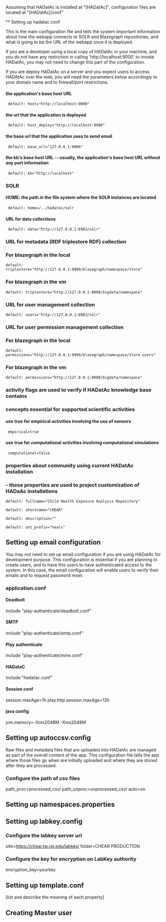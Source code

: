 Assuming that HADatAc is installed at "[HADatAc]", configuration files are located at "[HADatAc]/conf"

** Setting up hadatac.conf

This is the main configuration file and tells the system important information about how the webapp connects to SOLR and Blazegraph repositories, and what is going to be the URL of the webapp once it is deployed.

If you are a developer using a local copy of HADatAc in your machine, and you do not have any restriction in calling 'http://localhost:9000' to invoke HADatAc, you may not need to change this part of the configuration. 

If you are deploy HADatAc on a server and you expect users to access HADAtAc over the web, you will need the parameters below accordingly to your domain name and to firewall/port restrictions.
	  
#### the application's base host URL
     default: host="http://localhost:9000"
		
#### the url that the application is deployed
     default: host_deploy="http://localhost:9000"
		
#### the base url that the application uses to send email
     default: base_url="127.0.0.1:9000"
		
#### the kb's base host URL -- usually, the application's base host URL without any port information
     default: kb="http://localhost"

### SOLR
    
#### HOME: the path in the file system where the SOLR instances are located
     default: home=/../hadatac/solr

#### URL for data collections
     default: data="http://127.0.0.1:8983/solr"
        
### URL for metadata (RDF triplestore RDF) collection
### For blazegraph in the local
    default: triplestore="http://127.0.0.1:9999/blazegraph/namespace/store"
### For blazegraph in the vm
    default: triplestore="http://127.0.0.1:8080/bigdata/namespace"
	    
### URL for user management collection
    default: users="http://127.0.0.1:8983/solr"

### URL for user permission management collection
### For blazegraph in the local
    default: permissions="http://127.0.0.1:9999/blazegraph/namespace/store_users"
### For blazegraph in the vm
    default: permissions="http://127.0.0.1:8080/bigdata/namespace"

### activity flags are used to verify if HADatAc knowledge base contains 
### concepts essential for supported scientific activities 

#### use true for empirical activities involving the use of sensors
     empirical=true

#### use true for computational activities involving computational simulations
     computational=false

### properties about community using current HADatAc installation
###  - these properties are used to project customization of HADaAc installations
       
    default: fullname="Child Health Exposure Analysis Repository"
       
    default: shortname="CHEAR"
       
    default: description=""
	   
    default: ont_prefix="heals"

## Setting up email configuration

You may not need to set up email configuration if you are using HADatAc for development purpose. This configuration is essential if you are planning to create users, and to have this users to have authenticated access to the system. In this case, the email configuration will enable users to verify their emails and to request password reset.

### application.conf

#### Deadbolt
 include "play-authenticate/deadbolt.conf"

#### SMTP
 include "play-authenticate/smtp.conf"

#### Play authenticate
 include "play-authenticate/mine.conf"

#### HADataC 
 include "hadatac.conf"

#### Session conf
 session.maxAge=1h
 play.http.session.maxAge=12h

#### java config
 jvm.memory=-Xmx2048M -Xms2048M

## Setting up autoccsv.config

Raw files and metadata files that are uploaded into HADatAc are managed as part of the overall content of the app. This configuration file tells the app where those files go when are initially uploaded and where they are stored after they are processed.

### Configure the path of csv files
 path_proc=processed_csv/
 path_unproc=unprocessed_csv/
 auto=on

## Setting up namespaces.properties

## Setting up labkey.config

### Configure the labkey server url
 site=https://chear.tw.rpi.edu/labkey/
 folder=CHEAR PRODUCTION

### Configure the key for encryption on LabKey authority
 encryption_key=yourkey

## Setting up template.conf

[list and describe the meaning of each property]

## Creating Master user